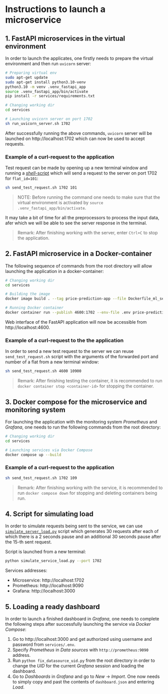 # Instructions to launch a microservice

## 1. FastAPI microservices in the virtual environment

In order to launch the applicates, one firstly needs to prepare the virtual environment and then run `uvicorn` server:

```bash
# Preparing virtual env
sudo apt-get update
sudo apt-get install python3.10-venv
python3.10 -m venv .venv_fastapi_app
source .venv_fastapi_app/bin/activate
pip install -r services/requirements.txt

# Changing working dir
cd services

# Launching uvicorn server on port 1702
sh run_uvicorn_server.sh 1702
```

After successfully running the above commands, `uvicorn` server will be launched on http://localhost:1702 which can now be used to accept requests.

### Example of a curl-request to the application

Test request can be made by opening up a new terminal window and running a [*shell*-script](services/send_test_request.sh) which will send a request to the server on port 1702 for `flat_id=101`:

```bash
sh send_test_request.sh 1702 101
```
> NOTE: Before running the command one needs to make sure that the virtual environment is activated by `source .venv_fastapi_app/bin/activate`. 

It may take a bit of time for all the preprocessors to process the input data, afer which we will be able to see the server response in the terminal.

> Remark: After finishing working with the server, enter `Ctrl+C` to stop the application.

## 2. FastAPI microservice in a Docker-container

The following sequence of commands from the root directory will allow launching the application in a docker-container:
```bash
# Changing working dir
cd services

# Building the image
docker image build . --tag price-prediction-app --file Dockerfile_ml_service

# Running Docker container
docker container run --publish 4600:1702 --env-file .env price-prediction-app
```

Web interface of the FastAPI application will now be accessible from http://localhost:4600.

### Example of a curl-request to the the application

In order to send a new test request to the server we can reuse `send_test_request.sh` script with the arguments of the forwarded port and number of a flat from a new terminal window:

```bash
sh send_test_request.sh 4600 10900
```

> Remark: After finishing testing the container, it is recommended to run `docker container stop <container-id>` for stopping the container.

## 3. Docker compose for the microservice and monitoring system

For launching the application with the monitoring system *Prometheus* and *Grafana*, one needs to run the following commands from the root directory:

```bash
# Changing working dir
cd services

# Launching services via Docker Compose
docker compose up --build
```

### Example of a curl-request to the application

```bash
sh send_test_request.sh 1702 109
```

> Remark: After finishing working with the service, it is recommended to run `docker compose down` for stopping and deleting containers being run.

## 4. Script for simulating load

In order to simulate requests being sent to the service, we can use [`simulate_server_load.py`](services/simulate_service_load.py) script which generates 30 requests after each of which there is a 2 seconds pause and an additional 30 seconds pause after the 15-th sent request.

Script is launched from a new terminal:
```bash
python simulate_service_load.py --port 1702
```

Services addresses:
- Microservice: http://localhost:1702
- Prometheus: http://localhost:9090
- Grafana: http://localhost:3000


## 5. Loading a ready dashboard

In order to launch a finished dashboard in *Grafana*, one needs to complete the following steps after successfully launching the service via *Docker Compose*:

1. Go to http://localhost:3000 and get authorized using username and password from `services/.env`.
2. Specify *Prometheus* in *Data sources* with `http://prometheus:9090` address.
3. Run `python fix_datasource_uid.py` from the root directory in order to change the *UID* for the current *Grafana* session and loading the dashboard.
4. Go to *Dashboards* in *Grafana* and go to *New* -> *Import*. One now needs to simply copy and past the contents of `dashboard.json` and entering *Load*.
